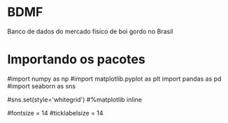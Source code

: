 # BDMF
Banco de dados do mercado fisico de boi gordo no Brasil

# Importando os pacotes 
#import numpy as np
#import matplotlib.pyplot as plt
import pandas as pd
#import seaborn as sns

#sns.set(style='whitegrid')
#%matplotlib inline

#fontsize = 14
#ticklabelsize = 14
